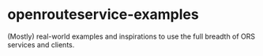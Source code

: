 # openrouteservice-examples
(Mostly) real-world examples and inspirations to use the full breadth of ORS services and clients.
